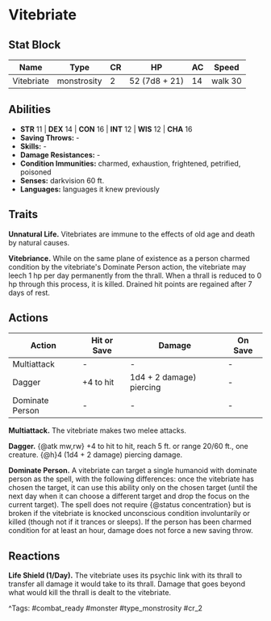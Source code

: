 # Vitebriate

## Stat Block

| Name | Type | CR | HP | AC | Speed |
|------|------|----|----|----|-------|
| Vitebriate | monstrosity | 2 | 52 (7d8 + 21) | 14 | walk 30 |

## Abilities

- **STR** 11 | **DEX** 14 | **CON** 16 | **INT** 12 | **WIS** 12 | **CHA** 16
- **Saving Throws:** -  
- **Skills:** -  
- **Damage Resistances:** -  
- **Condition Immunities:** charmed, exhaustion, frightened, petrified, poisoned  
- **Senses:** darkvision 60 ft.  
- **Languages:** languages it knew previously

## Traits

**Unnatural Life.** Vitebriates are immune to the effects of old age and death by natural causes.

**Vitebriance.** While on the same plane of existence as a person charmed condition by the vitebriate's Dominate Person action, the vitebriate may leech 1 hp per day permanently from the thrall. When a thrall is reduced to 0 hp through this process, it is killed. Drained hit points are regained after 7 days of rest.


## Actions

| Action | Hit or Save | Damage | On Save |
|--------|--------------|--------|----------|
| Multiattack | - | - | - |
| Dagger | +4 to hit | 1d4 + 2 damage) piercing | - |
| Dominate Person | - | - | - |

**Multiattack.** The vitebriate makes two melee attacks.

**Dagger.** {@atk mw,rw} +4 to hit to hit, reach 5 ft. or range 20/60 ft., one creature. {@h}4 (1d4 + 2 damage) piercing damage.

**Dominate Person.** A vitebriate can target a single humanoid with dominate person as the spell, with the following differences: once the vitebriate has chosen the target, it can use this ability only on the chosen target (until the next day when it can choose a different target and drop the focus on the current target). The spell does not require {@status concentration} but is broken if the vitebriate is knocked unconscious condition involuntarily or killed (though not if it trances or sleeps). If the person has been charmed condition for at least an hour, damage does not force a new saving throw.

## Reactions

**Life Shield (1/Day).** The vitebriate uses its psychic link with its thrall to transfer all damage it would take to its thrall. Damage that goes beyond what would kill the thrall is dealt to the vitebriate.



^Tags: #combat_ready #monster #type_monstrosity #cr_2